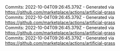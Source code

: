 Commits: 2022-10-04T09:26:45.379Z - Generated via https://github.com/marketplace/actions/artificial-grass
<br>
Commits: 2022-10-04T09:26:45.379Z - Generated via https://github.com/marketplace/actions/artificial-grass
<br>
Commits: 2022-10-04T09:26:45.379Z - Generated via https://github.com/marketplace/actions/artificial-grass
<br>
Commits: 2022-10-04T09:26:45.379Z - Generated via https://github.com/marketplace/actions/artificial-grass
<br>
